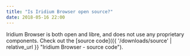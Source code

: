 ```yaml
---
title: "Is Iridium Browser open source?"
date: 2018-05-16 22:00
---
```


Iridium Browser is both open and libre, and does not use any proprietary components. Check out the [source code]({{ '/downloads/source' | relative_url }} "Iridium Browser - source code").
